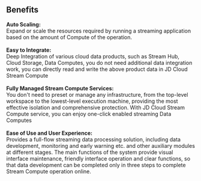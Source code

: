 ## Benefits<br>
**Auto Scaling:**<br>
Expand or scale the resources required by running a streaming application based on the amount of Compute of the operation. <br><br>
**Easy to Integrate:**<br>
Deep Integration of various cloud data products, such as Stream Hub, Cloud Storage, Data Computes, you do not need additional data integration work, you can directly read and write the above product data in JD Cloud Stream Compute <br><br>
**Fully Managed Stream Compute Services:**<br>
You don't need to preset or manage any infrastructure, from the top-level workspace to the lowest-level execution machine, providing the most effective isolation and comprehensive protection. With JD Cloud Stream Compute service, you can enjoy one-click enabled streaming Data Computes<br><br>
**Ease of Use and User Experience:**<br>
Provides a full-flow streaming data processing solution, including data development, monitoring and early warning etc. and other auxiliary modules at different stages. The main functions of the system provide visual interface maintenance, friendly interface operation and clear functions, so that data development can be completed only in three steps to complete Stream Compute operation online.